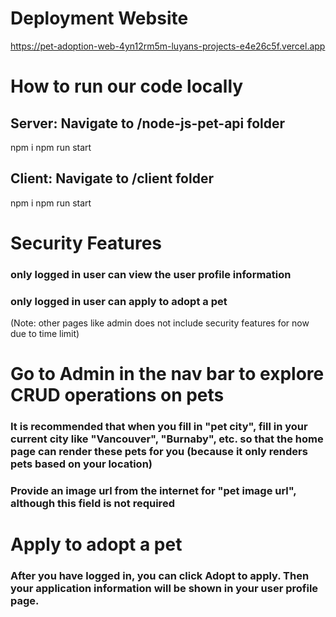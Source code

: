 # Deployment Website
https://pet-adoption-web-4yn12rm5m-luyans-projects-e4e26c5f.vercel.app

# How to run our code locally

## Server: Navigate to /node-js-pet-api folder
npm i
npm run start

## Client: Navigate to /client folder
npm i
npm run start

# Security Features
### only logged in user can view the user profile information
### only logged in user can apply to adopt a pet
(Note: other pages like admin does not include security features for now due to time limit)

# Go to Admin in the nav bar to explore CRUD operations on pets
### It is recommended that when you fill in "pet city", fill in your current city like "Vancouver", "Burnaby", etc. so that the home page can render these pets for you (because it only renders pets based on your location)
### Provide an image url from the internet for "pet image url", although this field is not required

# Apply to adopt a pet
### After you have logged in, you can click Adopt to apply. Then your application information will be shown in your user profile page. 


